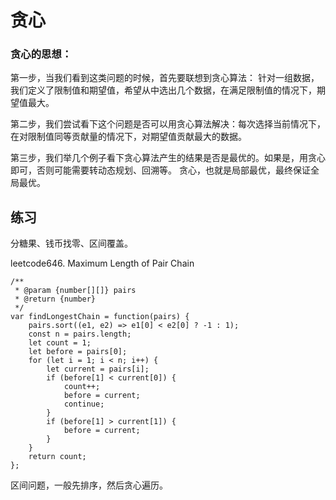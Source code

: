 # 贪心
### 贪心的思想：
第一步，当我们看到这类问题的时候，首先要联想到贪心算法：
针对一组数据，我们定义了限制值和期望值，希望从中选出几个数据，在满足限制值的情况下，期望值最大。

第二步，我们尝试看下这个问题是否可以用贪心算法解决：每次选择当前情况下，在对限制值同等贡献量的情况下，对期望值贡献最大的数据。

第三步，我们举几个例子看下贪心算法产生的结果是否是最优的。如果是，用贪心即可，否则可能需要转动态规划、回溯等。
贪心，也就是局部最优，最终保证全局最优。

## 练习
分糖果、钱币找零、区间覆盖。

leetcode646. Maximum Length of Pair Chain
```
/**
 * @param {number[][]} pairs
 * @return {number}
 */
var findLongestChain = function(pairs) {
    pairs.sort((e1, e2) => e1[0] < e2[0] ? -1 : 1);
    const n = pairs.length;
    let count = 1;
    let before = pairs[0];
    for (let i = 1; i < n; i++) {
        let current = pairs[i];
        if (before[1] < current[0]) {
            count++;
            before = current;
            continue;
        }
        if (before[1] > current[1]) {
            before = current;
        }
    }
    return count;
};
```
区间问题，一般先排序，然后贪心遍历。